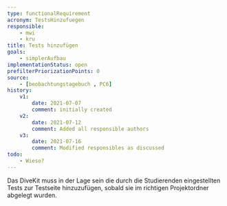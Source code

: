 ```yaml
---
type: functionalRequirement
acronym: TestsHinzufuegen
responsible:
    - mwi
    - kru
title: Tests hinzufügen
goals:
    - simplerAufbau
implementationStatus: open
prefilterPriorizationPoints: 0
source:
    - [beobachtungstagebuch , PC6]
history:
    v1:
        date: 2021-07-07
        comment: initially created
    v2:
        date: 2021-07-12
        comment: Added all responsible authors
    v3:
        date: 2021-07-16
        comment: Modified responsibles as discussed
todo:
    - Wieso?
---
```


Das DiveKit muss in der Lage sein die durch die Studierenden eingestellten Tests zur Testseite hinzuzufügen, sobald sie im richtigen Projektordner abgelegt wurden.
